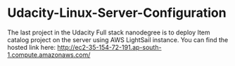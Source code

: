 # Udacity-Linux-Server-Configuration
The last project in the Udacity Full stack nanodegree is to deploy Item catalog project on the server using AWS LightSail instance. You can find the hosted link here: http://ec2-35-154-72-191.ap-south-1.compute.amazonaws.com/
